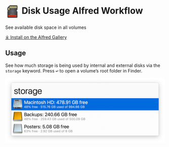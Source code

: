 # <img src='Workflow/icon.png' width='45' align='center' alt='icon'> Disk Usage Alfred Workflow

See available disk space in all volumes

[⤓ Install on the Alfred Gallery](https://alfred.app/workflows/alfredapp/disk-usage)

## Usage

See how much storage is being used by internal and external disks via the `storage` keyword. Press <kbd>↩&#xFE0E;</kbd> to open a volume’s root folder in Finder.

![Checking Storage](Workflow/images/about/storage.png)
